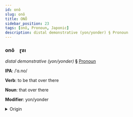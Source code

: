 ```yaml
---
id: onô
slug: onô
title: ONÔ
sidebar_position: 23
tags: [onô, Pronoun, Japonic]
description: distal demonstrative (yon/yonder) § Pronoun
---
```


### onô&emsp;<span kind="abugida">ɽƨı</span>

*distal demonstrative (yon/yonder)* **§** [Pronoun](../../tags/Pronoun)

**IPA**: /ˈɑ.no/

**Verb**: to be that over there

**Noun**: that over there

**Modifier**: yon/yonder

<details>
    <summary>Origin</summary>
    Japanese あの ano [a̠no̞]<br/>
    <em>Japonic Language Family</em>
</details>